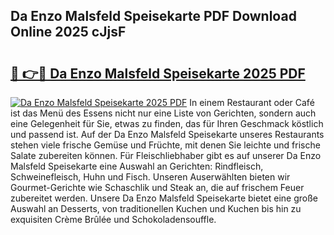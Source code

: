 ## Da Enzo Malsfeld Speisekarte PDF Download Online 2025 cJjsF

# <h2><a href="http://gc5hm5p.nevu.top/?p=Da+Enzo+Malsfeld+Speisekarte">🔗 👉🔴 Da Enzo Malsfeld Speisekarte 2025 PDF</a></h2>

[![Da Enzo Malsfeld Speisekarte 2025 PDF](https://i.imgur.com/dBaPXMq.png)](http://gc5hm5p.nevu.top/?p=Da+Enzo+Malsfeld+Speisekarte)
In einem Restaurant oder Café ist das Menü des Essens nicht nur eine Liste von Gerichten, sondern auch eine Gelegenheit für Sie, etwas zu finden, das für Ihren Geschmack köstlich und passend ist. Auf der Da Enzo Malsfeld Speisekarte unseres Restaurants stehen viele frische Gemüse und Früchte, mit denen Sie leichte und frische Salate zubereiten können. Für Fleischliebhaber gibt es auf unserer Da Enzo Malsfeld Speisekarte eine Auswahl an Gerichten: Rindfleisch, Schweinefleisch, Huhn und Fisch. Unseren Auserwählten bieten wir Gourmet-Gerichte wie Schaschlik und Steak an, die auf frischem Feuer zubereitet werden. Unsere Da Enzo Malsfeld Speisekarte bietet eine große Auswahl an Desserts, von traditionellen Kuchen und Kuchen bis hin zu exquisiten Crème Brûlée und Schokoladensouffle.
